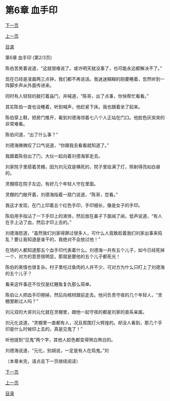 <h1>第6章     血手印</h1>
            <div><p><a href="./17_%E7%AC%AC6%E7%AB%A0_%E8%A1%80%E6%89%8B%E5%8D%B0.md">下一页</a></p><p><a href="./15_%E7%AC%AC6%E7%AB%A0_%E8%A1%80%E6%89%8B%E5%8D%B0.md">上一页</a></p><p><a href="../">目录</a></p></div>
            <div><p>第6章     血手印 (第2/3页)</p><p>陈伯苦笑着说道，“这就很难说了。或许明天就没事了，也可能永远都解决不了。”</p><p>现在已经是凌晨两三点钟，我们都不再说话。我迷迷糊糊的刚要睡着，忽然听到一阵脚步声从外面传进来。</p><p>同时有人轻轻的敲打着庙门，并喊道，“陈哥，出了点事，你快帮忙看看。”</p><p>其实陈伯一直也没睡着，听到喊声，他赶紧下床。我也跟着坐了起来。</p><p>陈伯穿上鞋，把房门推开，看到刘德海领着七八个人正站在门口。他脸色灰突突的非常难看。</p><p>陈伯问道，“出了什么事？”</p><p>刘德海微微叹了口气说道，“你跟我去看看就知道了。”</p><p>我跟着陈伯出了门，大伙一起向着刘德海家走去。</p><p>刘家院子里搭着灵棚，因为刘元双是横死的，院子里挂满了灯，照射得亮如白昼的。</p><p>灵棚搭在院子左边，有好几个年轻人守在里面。</p><p>灵棚的门敞开着，刘德海指着一扇门说道，“陈哥，您看。”</p><p>我这才发现，在门上印着五个红色手印，手印细长，像是女子的手印。</p><p>陈伯用手指沾了一下手印上的液体，然后放在鼻子下面闻了闻，低声说道，“有人在手上沾了血，然后才印上去的。”</p><p>刘德海怒道，“虽然我们刘家得罪过很多人，可什么人竟敢趁着我们刘家出事来捣乱？要让我知道是谁干的，我绝对不会放过他！”</p><p>在场的人都知道那五个血手印代表着什么。刘德海一共有五个儿子，如今已经死掉一个，对方的意思很明显，那就是要他的五个儿子都死光！</p><p>陈伯的表情也很复杂。村子里吃过鱼肉的人并不少，可对方为什么只盯上了刘德海的五个儿子？</p><p>看来这件事还不仅仅是红鲤鱼复仇那么简单。</p><p>陈伯让人把血手印擦掉，然后向棺材跟前走去。他问负责守夜的几个年轻人，“灵棚里断过人吗？”</p><p>刘元双的大哥刘元化就在灵棚里，跟他一起守夜的都是刘家的直系亲属。</p><p>刘元化说道，“灵棚里一直都有人，况且周围灯火辉煌的。却没人看到，那几个手印是什么时候印上去的。真是见鬼了！”</p><p>听他提到“见鬼”两个字，其他人脸色都变得煞白煞白的。</p><p>刘德海说道，“元化，别胡说，一定是有人在捣鬼。”刘</p><p>（本章未完，请点击下一页继续阅读）</p></div>
            <div><p><a href="./17_%E7%AC%AC6%E7%AB%A0_%E8%A1%80%E6%89%8B%E5%8D%B0.md">下一页</a></p><p><a href="./15_%E7%AC%AC6%E7%AB%A0_%E8%A1%80%E6%89%8B%E5%8D%B0.md">上一页</a></p><p><a href="../">目录</a></p></div>
